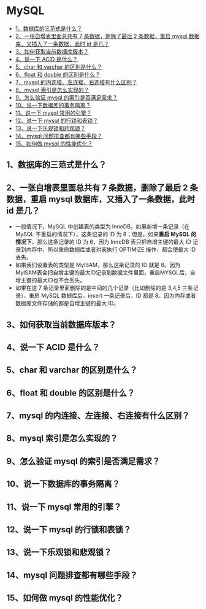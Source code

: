 # MySQL

  - [1、数据库的三范式是什么？](https://github.com/bigrotor187/awesome-java-interview/tree/master/database#1%E6%95%B0%E6%8D%AE%E5%BA%93%E7%9A%84%E4%B8%89%E8%8C%83%E5%BC%8F%E6%98%AF%E4%BB%80%E4%B9%88)
  - [2、一张自增表里面总共有 7 条数据，删除了最后 2 条数据，重启 mysql 数据库，又插入了一条数据，此时 id 是几？](https://github.com/bigrotor187/awesome-java-interview/tree/master/database#2%E4%B8%80%E5%BC%A0%E8%87%AA%E5%A2%9E%E8%A1%A8%E9%87%8C%E9%9D%A2%E6%80%BB%E5%85%B1%E6%9C%89-7-%E6%9D%A1%E6%95%B0%E6%8D%AE%E5%88%A0%E9%99%A4%E4%BA%86%E6%9C%80%E5%90%8E-2-%E6%9D%A1%E6%95%B0%E6%8D%AE%E9%87%8D%E5%90%AF-mysql-%E6%95%B0%E6%8D%AE%E5%BA%93%E5%8F%88%E6%8F%92%E5%85%A5%E4%BA%86%E4%B8%80%E6%9D%A1%E6%95%B0%E6%8D%AE%E6%AD%A4%E6%97%B6-id-%E6%98%AF%E5%87%A0)
  - [3、如何获取当前数据库版本？](https://github.com/bigrotor187/awesome-java-interview/tree/master/database#3%E5%A6%82%E4%BD%95%E8%8E%B7%E5%8F%96%E5%BD%93%E5%89%8D%E6%95%B0%E6%8D%AE%E5%BA%93%E7%89%88%E6%9C%AC)
  - [4、说一下 ACID 是什么？](https://github.com/bigrotor187/awesome-java-interview/tree/master/database#4%E8%AF%B4%E4%B8%80%E4%B8%8B-acid-%E6%98%AF%E4%BB%80%E4%B9%88)
  - [5、char 和 varchar 的区别是什么？](https://github.com/bigrotor187/awesome-java-interview/tree/master/database#5char-%E5%92%8C-varchar-%E7%9A%84%E5%8C%BA%E5%88%AB%E6%98%AF%E4%BB%80%E4%B9%88)
  - [6、float 和 double 的区别是什么？](https://github.com/bigrotor187/awesome-java-interview/tree/master/database#6float-%E5%92%8C-double-%E7%9A%84%E5%8C%BA%E5%88%AB%E6%98%AF%E4%BB%80%E4%B9%88)
  - [7、mysql 的内连接、左连接、右连接有什么区别？](https://github.com/bigrotor187/awesome-java-interview/tree/master/database#7mysql-%E7%9A%84%E5%86%85%E8%BF%9E%E6%8E%A5%E5%B7%A6%E8%BF%9E%E6%8E%A5%E5%8F%B3%E8%BF%9E%E6%8E%A5%E6%9C%89%E4%BB%80%E4%B9%88%E5%8C%BA%E5%88%AB)
  - [8、mysql 索引是怎么实现的？](https://github.com/bigrotor187/awesome-java-interview/tree/master/database#8mysql-%E7%B4%A2%E5%BC%95%E6%98%AF%E6%80%8E%E4%B9%88%E5%AE%9E%E7%8E%B0%E7%9A%84)
  - [9、怎么验证 mysql 的索引是否满足需求？](https://github.com/bigrotor187/awesome-java-interview/tree/master/database#9%E6%80%8E%E4%B9%88%E9%AA%8C%E8%AF%81-mysql-%E7%9A%84%E7%B4%A2%E5%BC%95%E6%98%AF%E5%90%A6%E6%BB%A1%E8%B6%B3%E9%9C%80%E6%B1%82)
  - [10、说一下数据库的事务隔离？](https://github.com/bigrotor187/awesome-java-interview/tree/master/database#10%E8%AF%B4%E4%B8%80%E4%B8%8B%E6%95%B0%E6%8D%AE%E5%BA%93%E7%9A%84%E4%BA%8B%E5%8A%A1%E9%9A%94%E7%A6%BB)
  - [11、说一下 mysql 常用的引擎？](https://github.com/bigrotor187/awesome-java-interview/tree/master/database#11%E8%AF%B4%E4%B8%80%E4%B8%8B-mysql-%E5%B8%B8%E7%94%A8%E7%9A%84%E5%BC%95%E6%93%8E)
  - [12、说一下 mysql 的行锁和表锁？](https://github.com/bigrotor187/awesome-java-interview/tree/master/database#12%E8%AF%B4%E4%B8%80%E4%B8%8B-mysql-%E7%9A%84%E8%A1%8C%E9%94%81%E5%92%8C%E8%A1%A8%E9%94%81)
  - [13、说一下乐观锁和悲观锁？](https://github.com/bigrotor187/awesome-java-interview/tree/master/database#13%E8%AF%B4%E4%B8%80%E4%B8%8B%E4%B9%90%E8%A7%82%E9%94%81%E5%92%8C%E6%82%B2%E8%A7%82%E9%94%81)
  - [14、mysql 问题排查都有哪些手段？](https://github.com/bigrotor187/awesome-java-interview/tree/master/database#14mysql-%E9%97%AE%E9%A2%98%E6%8E%92%E6%9F%A5%E9%83%BD%E6%9C%89%E5%93%AA%E4%BA%9B%E6%89%8B%E6%AE%B5)
  - [15、如何做 mysql 的性能优化？](https://github.com/bigrotor187/awesome-java-interview/tree/master/database#15%E5%A6%82%E4%BD%95%E5%81%9A-mysql-%E7%9A%84%E6%80%A7%E8%83%BD%E4%BC%98%E5%8C%96)
  
  ## 1、数据库的三范式是什么？

  ## 2、一张自增表里面总共有 7 条数据，删除了最后 2 条数据，重启 mysql 数据库，又插入了一条数据，此时 id 是几？
  - 一般情况下，MySQL 中创建表的类型为 InnoDB，如果新增一条记录（在 MySQL 不重启的情况下），这条记录的 ID 为 8；但是，如果**重启 MySQL 的情况下**，那么这条记录的 ID 为
  6，因为 InnoDB 表只把自增主键的最大 ID 记录到内存中，所以重启数据库或者对表执行 OPTIMIZE 操作，都会使最大 ID 丢失。
  - 如果我们设置表的类型是 MyISAM，那么这条记录的 ID 就是 8。因为MylSAM表会把自增主键的最大ID记录到数据文件里面，重启MYSQL后，自增主键的最大ID也不会丢失。
  - 如果在这 7 条记录里面删除的是中间的几个记录（比如删除的是 3,4,5 三条记录），重启 MySQL 数据库后，insert 一条记录后，ID 都是 8。因为内存或者数据库文件存储的都是自增主键的最大 ID。

  ## 3、如何获取当前数据库版本？

  ## 4、说一下 ACID 是什么？

  ## 5、char 和 varchar 的区别是什么？

  ## 6、float 和 double 的区别是什么？

  ## 7、mysql 的内连接、左连接、右连接有什么区别？

  ## 8、mysql 索引是怎么实现的？

  ## 9、怎么验证 mysql 的索引是否满足需求？

  ## 10、说一下数据库的事务隔离？

  ## 11、说一下 mysql 常用的引擎？

  ## 12、说一下 mysql 的行锁和表锁？

  ## 13、说一下乐观锁和悲观锁？

  ## 14、mysql 问题排查都有哪些手段？

  ## 15、如何做 mysql 的性能优化？
